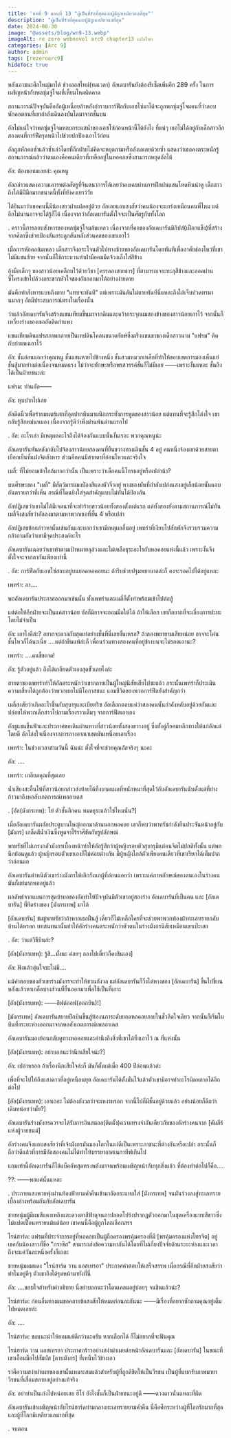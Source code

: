 ```yaml
---
title: 'บทที่ 9 ตอนที่ 13 "ผู้เป็นที่รักที่สุดและผู้มิถูกเหลียวแลที่สุด"'
description: "ผู้เป็นที่รักที่สุดและผู้มิถูกเหลียวแลที่สุด"
date: 2024-08-30
image: "@assets/blog/wn9-13.webp"
imageAlt: re zero webnovel arc9 chapter13 แปลไทย
categories: [Arc 9]
author: admin
tags: [rezeroarc9]
hideToc: true
---
```

หลังเอาชนะศึกใหญ่มาได้ ช่วงลอสไทม์(ทดเวลา) อัลเดบารันยังต้องรีเซ็ตเพิ่มอีก 289 ครั้ง ในการเผชิญหน้ากับพลซุ่มจู่โจมที่เหี้ยมโหดผิดคาด

สถานการณ์ปัจจุบันคืออัลผู้เหนื่อยล้าหลังกำราบการ์ฟีลกับเอซโซ่มาได้จะถูกพลซุ่มจู่โจมคนที่ว่าลอบหักคอตอนที่เขากำลังเดินลงบันไดมาจากชั้นบน

อัลไม่แน่ใจว่าพลซุ่มจู่โจมหลบกระแสน้ำของเอซโซ่ก่อนหน้านี้ได้ยังไง ที่แน่ๆ เธอไม่ได้อยู่กับเด็กสาวอีกสองคนที่การ์ฟีลรุดหน้าไปช่วยปกป้องเอาไว้ก่อน

อัลถูกหักคอซ้ำแล้วซ้ำเล่าโดยที่อีกฝ่ายไม่คิดจะหยุดถามหรือลังเลเลยด้วยซ้ำ แสดงว่าเธอคงตระหนักรู้สถานการณ์แล้วว่าตนเองคือคนเดียวที่เหลืออยู่ในหอคอยซึ่งสามารถหยุดอัลได้

อัล: ต้องขอชมเลยล่ะ คุณหนู

อัลกล่าวแสดงความเคารพต่อศัตรูที่จินตนาการได้เลยว่าคงเคยผ่านการฝึกฝนแสนโหดหินน่าดู เด็กสาวถึงได้มีฝีมือมากขนาดนี้ทั้งที่ยังคงเยาว์วัย

ได้ยินมาว่าเธอคนนี้มีน้องสาวฝาแฝดอยู่ด้วย อัลเลยแอบสงสัยว่าคนน้องจะแกร่งเหมือนคนพี่ไหม แต่อีกไม่นานอาจจะได้รู้ก็ได้ เนื่องจากว่าอัลเดบารันตั้งใจจะเป็นศัตรูกับทั้งโลก

.
คราวนี้การลอบสังหารของพลซุ่มจู่โจมล้มเหลว เนื่องจากที่คอของอัลเดบารันมีกิปส์(เฝือกแข็ง)ที่สร้างจากศิลาซึ่งช่วยป้องกันกระดูกสันหลังส่วนคอของเขาเอาไว้

เมื่อการหักคอล้มเหลว เด็กสาวจึงกระโจนตัวไปทางซ้ายของอัลเดบารันโดยทันทีเพื่ออาศัยช่องโหว่ที่เขาไม่มีแขนซ้าย จากนั้นก็ใช้กระบวนท่าฝ่ามือคมมีดจ้วงเล็งใส่สีข้าง

อุ้งมือเล็กๆ ของสาวน้อยเคลือบไว้ด้วยวิชา [ครรลองสายธาร] ที่สามารถเจาะทะลุสีข้างและลอดผ่านซี่โครงเข้าไปล้วงกระชากหัวใจของอัลออกมาได้อย่างง่ายดาย

มันคือท่าสังหารแบบถึงตาย "แทบจะทันที" แต่เพราะมันดันไม่ตายทันทีนี่แหละถึงได้เจ็บปวดทรมานมากๆ อัลมีประสบการณ์ตรงในเรื่องนั้น

ว่าแล้วอัลเดบารันจึงสร้างแขนเทียมขึ้นมาจากดินและคว้ากระจุกผมสองข้างของสาวน้อยเอาไว้ จากนั้นก็เหวี่ยงร่างของเธออัดติดกำแพง

แขนเทียมดินแปรสภาพกลายเป็นเทปดินโคลนขนาดยักษ์ซึ่งตรึงแขนขาของเด็กสาวนาม "แฟรม" ติดกับกำแพงเอาไว้

อัล: ชั้นอ่อนแอกว่าคุณหนู ชั้นแขนหายไปข้างหนึ่ง ชั้นสวมหมวกเหล็กที่ทำให้ขอบเขตการมองเห็นแย่ ชั้นสู้มาอย่างต่อเนื่องจนหมดแรง ไม่ว่าจะทักษะหรือพรสวรรค์ชั้นก็ไม่มีเลย ――เพราะงั้นแหละ ชั้นถึงได้เป็นฝ่ายชนะล่ะ

แฟรม: ท่านอัล――

อัล: หุบปากไปเลย

อัลดีดนิ้วเพื่อร่ายมนตร์เสกที่อุดปากหินมาผนึกกระทั่งการพูดของสาวน้อย แต่แทนที่จะรู้สึกโล่งใจ เขากลับรู้สึกหม่นหมอง เนื่องจากรู้ดีว่าพึ่งผ่านพ้นด่านแรกไป

.
อัล: อะไรเล่า มีเหตุผลอะไรถึงได้จ้องกันแบบนั้นงั้นเรอะ พวกคุณหนูน่ะ

อัลเดบารันหันหลังกลับไปจ้องสาวน้อยสองคนที่ยืนขวางทางเดินชั้น 4 อยู่ คนหนึ่งจ้องเขาด้วยสายตาเยือกเย็นที่แฝงจิตสังหาร ส่วนอีกคนมีสายตาที่อ่อนไหวและจริงใจ

เมลี่: ที่ไม่ยอมเข้าใกล้มากกว่านั้น เป็นเพราะว่าเด็กคนนี้โกรธอยู่หรือเปล่าน้า?

บนศีรษะของ "เมลี่" มีสัตว์มารแมงป่องสีแดงตัวจิ๋วอยู่ หางของมันที่กำลังเปล่งแสงอยู่เล็กน้อยนั้นแอบอันตรายกว่าที่เห็น กรณีที่โดนยิงใส่จุดสำคัญแบบไม่ทันได้ป้องกัน

อัลปฏิเสธว่าเขาไม่ได้มีเจตนาที่จะทำร้ายสาวน้อยทั้งสองตั้งแต่แรก แต่ทั้งสองยังตามสถานการณ์ไม่ทัน เมลี่จึงสงสัยว่าอัลลงมาตามหาพวกเธอที่ชั้น 4 หรือเปล่า

อัลปฏิเสธข้อกล่าวหานั้นเช่นกันและบอกว่าเขามีเหตุผลอื่นอยู่ เพทร่าที่เงียบไปสักพักจึงรวบรวมความกล้าถามอัลว่าเขามีจุดประสงค์อะไร

อัลเดบารันเฉลยว่าเขาทำตามเป้าหมายลุล่วงและไม่เหลือธุระอะไรกับหอคอยแห่งนี้แล้ว เพราะงั้นจึงตั้งใจจะจากลากันเพียงเท่านี้

.
อัล: การ์ฟีลกับเอซโซ่สลบอยู่บนยอดหอคอยนะ ถ้ารีบช่วยปฐมพยาบาลล่ะก็ คงจะรอดไปได้อยู่แหละ

เพทร่า: อา....

พออัลเดบารันประกาศออกมาเช่นนั้น ทั้งเพทร่าและเมลี่ก็ตั้งท่าพร้อมเข้าไปต่อสู้

แต่ต่อให้อีกฝ่ายจะเป็นแค่สาวน้อย อัลก็มิอาจจะออมมือให้ได้ ถ้าให้เลือก เขาก็อยากที่จะเลี่ยงการปะทะโดยไม่จำเป็น

อัล: เอาไงดีล่ะ? อยากจะดวลกับสุดเท่อย่างชั้นที่นี่เลยงั้นเหรอ? ถ้าลองพยายามเสียหน่อย อาจจะโค่นชั้นไหวก็ได้นะเนี่ย ....แต่ถ้าขืนแพ้ล่ะก็ เพื่อนร่วมทางสองคนที่อยู่ข้างบนจะไม่รอดเอานะ?

เพทร่า: ....คนขี้ขลาด!

อัล: รู้ตัวอยู่แล้ว ถึงได้เกลียดตัวเองสุดขั้วเลยไงล่ะ

สายตาของเพทร่าทำให้อัลตระหนักว่าเขากลายเป็นผู้ใหญ่นิสัยเสียไปซะแล้ว กระนั้นเพทร่าก็ประเมินความเสี่ยงได้ถูกต้องว่าพวกเธอไม่มีโอกาสชนะ แถมชีวิตของพวกการ์ฟีลยังสำคัญกว่า

เมลี่สงสัยว่าเกิดอะไรขึ้นกับสุบารุและเบียทริซ อัลเลือกตอบแค่ว่าสองคนนั้นกำลังหลับอยู่ด้วยกันและปล่อยให้พวกเด็กสาวไปถามเรื่องราวเต็มๆ จากการ์ฟีลเอาเอง

อัลชูแขนขึ้นฟ้าและประกาศขอเดินผ่านทางที่สาวน้อยทั้งสองขวางอยู่ ซึ่งทั้งคู่ก็ยอมหลีกทางให้แก่อัลแต่โดยดี อัลโล่งใจเนื่องจากการกางอาณาเขตมันเหนื่อยเอาเรื่อง

เพทร่า: ในช่วงเวลาสามวันนี้ ฉันน่ะ ตั้งใจที่จะช่วยคุณอัลจริงๆ นะคะ

อัล: ....

เพทร่า: เกลียดคุณที่สุดเลย

น้ำเสียงสะอื้นไห้ที่สาวน้อยกล่าวส่งท้ายได้ทิ้งบาดแผลที่หนักหนาที่สุดไว้กับอัลเดบารันนับตั้งแต่ที่ย่างก้าวมาถึงหอสังเกตการณ์เพลอาเดส

.
[อัล(มังกรเทพ): โย่ ตัวชั้นอีกคน หมดธุระแล้วใช่ไหมนั่น?]

เมื่ออัลเดบารันผลักประตูบานใหญ่ออกมาด้านนอกหอคอย เขาก็พบว่าพาทรัชกำลังยืนประจันหน้าอยู่กับ [มังกร] เกล็ดสีน้ำเงินซึ่งพูดจาไร้ราศีขัดกับรูปลักษณ์

พาทรัชที่ไม่เกรงกลัวมังกรเบื้องหน้าทำให้อัลรู้สึกว่าผู้หญิงรอบตัวสุบารุมีแต่คนจิตไม่ปกติทั้งนั้น แต่พอนึกย้อนดูแล้ว ผู้หญิงรอบตัวเขาเองก็ไม่ค่อยต่างกัน มีผู้หญิงใกล้ตัวเพียงคนเดียวที่เขาเรียกได้เต็มปากว่าอ่อนแอ

อัลเดบารันตำหนิตัวเขาร่างมังกรให้เลิกรังแกผู้ที่อ่อนแอกว่า เพราะแค่ภาพลักษณ์ของตนเองในร่างคนมันก็แย่มากพออยู่แล้ว

ผลลัพธ์จากแผนการสุดบ้าบอของอัลทำให้ปัจจุบันมีตัวเขาอยู่สองร่าง อัลเดบารันที่เป็นคน และ [อัลเดบารัน] ที่ยึดร่างของ [มังกรเทพ] มาได้

[อัลเดบารัน] ข่มขู่พาทรัชว่าถ้าหากเธอฝืนสู้ เดี๋ยวก็ไม่เหลือใครที่จะช่วยพาพวกพ้องฝ่าทะเลทรายกลับบ้านได้หรอก บทสนทนานั้นทำให้อัลร่างคนตระหนักว่าตัวตนในร่างมังกรนิสัยเหมือนเขาเป๊ะเลย

.
อัล: ว่าแต่วิธีบินล่ะ?

[อัล(มังกรเทพ): รู้สิ...มั้งนะ ค่อยๆ ลองไปเดี๋ยวก็คงชินเอง]

อัล: ฟังแล้วอุ่นใจซะไม่มี....

แม้คำตอบของตัวเขาร่างมังกรจะทำให้ชวนกังวล แต่อัลเดบารันก็วิ่งไต่หางของ [อัลเดบารัน] ขึ้นไปขี่บนหลังแล้วหาเกล็ดบางส่วนที่ยื่นออกมาเพื่อใช้เป็นที่เกาะ

[อัล(มังกรเทพ): ――ลิฟต์ออฟ(ออกบิน)!]

[มังกรเทพ] อัลเดบารันสยายปีกบินขึ้นสู่ท้องนภาระดับยอดหอคอยภายในชั่วอึดใจเดียว จากนั้นก็เริ่มโผบินทิ้งระยะห่างออกมาจากหอสังเกตการณ์เพลอาเดส

อัลเดบารันมองย้อนกลับดูทางหอคอยและคำนึงถึงสิ่งที่เขาได้ทิ้งเอาไว้ ณ ที่แห่งนั้น

[อัล(มังกรเทพ): อย่าบอกนะว่านึกเสียใจน่ะ?]

อัล: เปล่าหรอก ถ้าเรื่องนึกเสียใจล่ะก็ มันก็ตั้งแต่เมื่อ 400 ปีก่อนแล้วล่ะ

เพื่อที่จะไปให้ถึงแสงดาวที่อยู่เหนือนยุต อัลเดบารันได้ตั้งมั่นไว้แล้วตัวเขามิอาจทำอะไรผิดพลาดได้อีกต่อไป

[อัล(มังกรเทพ): เอาเถอะ ไม่ต้องกังวลว่าจะเหงาหรอก จากนี้ไปก็มีชั้นอยู่ด้วยแล้ว อย่างน้อยก็ดีกว่าเดิมหน่อยว่ามั้ย?]

อัลเดบารันร่างมังกรควรจะได้รับการอินสตอล(ติดตั้ง)ความทรงจำอันเดียวกับของอัลร่างคนจาก [คัมภีร์แห่งผู้วายชนม์]

อัลร่างคนจึงแอบสงสัยว่าที่เจ้ามังกรมันมองโลกในแง่ดีเป็นเพราะภาชนะที่ต่างกันหรือเปล่า กระนั้นก็ถือว่าดีแล้วที่การมีอัลสองคนไม่ได้ทำให้บรรยากาศเนกาทีฟเกินไป

แถมเท่านี้อัลเดบารันก็ได้แบ็คอัพสุดทรงพลังมาจนพร้อมเผชิญหน้ากับทุกสิ่งแล้ว ที่ต้องทำต่อไปก็คือ....

??: ――พอแค่นั้นแหละ

.
ประกายแสงพวยพุ่งผ่านท้องฟ้ายามค่ำคืนเข้ามาอัดกระแทกใส่ [มังกรเทพ] จนมันร่วงลงสู่ทะเลทรายเบื้องล่างพร้อมกันกับอัลเดบารัน

ชายหนุ่มผู้มีผมสีแดงเพลิงและดวงตาสีฟ้าดุจนภาปลอดโปร่งปรากฏตัวออกมาในชุดเครื่องแบบสีขาวซึ่งไม่แปดเปื้อนทรายแม้แต่น้อย เขาคนนี้คือผู้ถูกโลกเลือกสรร

ไรน์ฮาร์ด: แฟรมที่ประจำการอยู่ที่หอคอยเป็นผู้ถือครองพรคุ้มครองที่มี [พรคุ้มครองแห่งโทรจิต] อยู่ เธอกับน้องสาวที่ชื่อ "กราซิส" สามารถส่งข้อความหากันได้โดยที่ไม่เกี่ยงปัจจัยด้านระยะห่างและเวลา ถึงจะแค่วันละหนึ่งครั้งก็เถอะ

ชายหนุ่มผมแดง "ไรน์ฮาร์ด วาน แอสเทรอา" ประกาศคำตอบให้เสร็จสรรพ เผื่อกรณีที่อีกฝ่ายสงสัยว่าทำไมอยู่ดีๆ ตัวเขาถึงได้รุดหน้ามายังที่นี่

อัล: ....ขอบใจสำหรับคำอธิบาย นี่อย่าบอกนะว่าโดนเคลมอยู่บ่อยๆ จนชินแล้วน่ะ?

ไรน์ฮาร์ด: ก่อนอื่นทางผมขอคลายข้อสงสัยให้หมดก่อนละกันนะ ――มีเรื่องที่อยากซักถามคุณอยู่เต็มไปหมดเลยล่ะ

อัล: ....

ไรน์ฮาร์ด: ขอแนะนำให้ยอมแพ้ดีกว่านะครับ หากเลือกได้ ก็ไม่อยากที่จะฟันคุณ

ไรน์ฮาร์ด วาน แอสเทรอา ประกาศกร้าวอย่างสง่าผ่าเผยต่อหน้าอัลเดบารันและ [อัลเดบารัน] ในขณะที่เขาเอื้อมมือไปสัมผัส [ดาบมังกร] ที่เหน็บไว้ข้างเอว

ราศีความสง่าผ่าเผยของเขานั้นเหมาะสมแล้วสำหรับผู้ที่ถูกลิขิตให้เป็นวีรชน เป็นผู้ที่แบกรับภาพมายาวีรชนที่เสื่อมสลายอยู่อย่างแท้จริง

อัล: อย่าทำเป็นเก่งไปหน่อยเลย ฮีโร่ ยังไงชั้นก็เป็นฝ่ายชนะอยู่ดี ――ดวงดาวนั่นแหละที่ผิด

อัลเดบารันเข้าเผชิญหน้ากับไรน์ฮาร์ดท่ามกลางทะเลทรายยามค่ำคืน นี่คือศึกระหว่างผู้ที่โลกรักมากที่สุดและผู้ที่โลกมิเหลียวแลมากที่สุด

.
จบตอน
